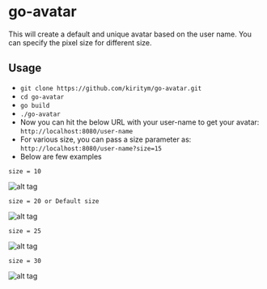 # go-avatar
This will create a default and unique avatar based on the user name. You can specify the pixel size for different size.
## Usage
- ```git clone https://github.com/kiritym/go-avatar.git```
- ```cd go-avatar```
- ```go build```
- ```./go-avatar```
- Now you can hit the below URL with your user-name to get your avatar:
```http://localhost:8080/user-name```
- For various size, you can pass a size parameter as:
```http://localhost:8080/user-name?size=15```
- Below are few examples

```size = 10 ```

![alt tag](https://raw.githubusercontent.com/kiritym/go-avatar/master/images/kiritym-10.png)

```size = 20 or Default size ```

![alt tag](https://raw.githubusercontent.com/kiritym/go-avatar/master/images/kiritym.png)

```size = 25 ```

![alt tag](https://raw.githubusercontent.com/kiritym/go-avatar/master/images/kiritym-25.png)

```size = 30 ```

![alt tag](https://raw.githubusercontent.com/kiritym/go-avatar/master/images/kiritym-30.png)
